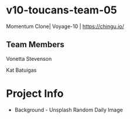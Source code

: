 # v10-toucans-team-05

Momentum Clone| Voyage-10 | https://chingu.io/

## Team Members

Vonetta Stevenson

Kat Batuigas

# Project Info

- Background - Unsplash Random Daily Image
